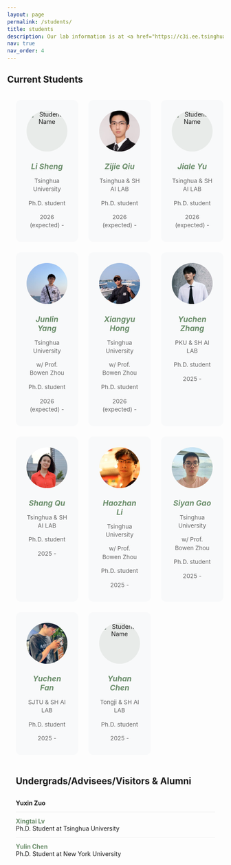 ```yaml
---
layout: page
permalink: /students/
title: students
description: Our lab information is at <a href="https://c3i.ee.tsinghua.edu.cn/en/">TsinghuaC3I</a>. 
nav: true
nav_order: 4
---
```


<style>
/* Custom container for students page only */
.students-page-container {
  max-width: 1200px;
  margin: 0 auto;
  padding: 0 20px;
}

/* Override the default container width for this page */
@media (min-width: 768px) {
  .post {
    max-width: 100% !important;
  }
  
  .container {
    max-width: 1200px !important;
  }
}
.students-grid {
  display: grid;
  grid-template-columns: repeat(4, 1fr);
  gap: 1.5rem;
  margin-bottom: 2rem;
  margin-left: auto;
  margin-right: auto;
}

@media (max-width: 1024px) {
  .students-grid {
    grid-template-columns: repeat(3, 1fr);
  }
}

@media (max-width: 768px) {
  .students-grid {
    grid-template-columns: repeat(2, 1fr);
  }
}

@media (max-width: 480px) {
  .students-grid {
    grid-template-columns: 1fr;
  }
}

.student-card {
  background: #f8f9fa;
  border-radius: 12px;
  padding: 1.5rem;
  text-align: center;
  transition: all 0.3s ease;
  border: 1px solid transparent;
}

.student-card:hover {
  background: #fff;
  box-shadow: 0 4px 12px rgba(107, 142, 107, 0.1);
  border-color: rgba(107, 142, 107, 0.2);
  transform: translateY(-2px);
}

.student-avatar {
  width: 95px;
  height: 95px;
  border-radius: 50%;
  object-fit: cover;
  margin: 0 auto 1rem;
  display: block;
  background-color: #e8ebe9;
  position: relative;
}

.default-avatar {
  display: flex;
  align-items: center;
  justify-content: center;
  background: linear-gradient(135deg, #e8ebe9 0%, #dde0dd 100%);
  color: #6b8e6b;
  font-size: 36px;
  font-weight: 300;
}

.student-details h5 {
  margin-bottom: 0.5rem;
  color: #333;
  font-size: 1.1rem;
}

.student-details p {
  margin-bottom: 0.25rem;
  color: #666;
  font-size: 0.85rem;
  line-height: 1.4;
}

.student-details a {
  color: #6b8e6b;
  text-decoration: none;
}

.student-details a:hover {
  color: #5a7a5a;
  text-decoration: underline;
}

.alumni-list {
  list-style: none;
  padding-left: 0;
}

.alumni-list li {
  padding: 0.75rem 0;
  border-bottom: 1px solid #eee;
}

.alumni-list li:last-child {
  border-bottom: none;
}

.alumni-list a {
  color: #6b8e6b;
  text-decoration: none;
}

.alumni-list a:hover {
  color: #5a7a5a;
  text-decoration: underline;
}

.section-divider {
  margin: 3rem 0 2rem 0;
}
</style>

## Current Students

<div class="students-page-container">

<br>

<div class="students-grid">


  <div class="student-card">
    <img src="/assets/img/student1.jpg" alt="Student Name" class="student-avatar" onerror="this.outerHTML='<div class=\'student-avatar default-avatar\'>LS</div>'">
    <div class="student-details">
      <h5><a href="" target="_blank"> Li Sheng</a></h5>
      <p> Tsinghua University</p>
      <p>Ph.D. student</p> 
      <p>2026 (expected) - </p>
    </div>
  </div>

  <div class="student-card">
    <img src="/assets/img/zijie.jpeg" alt="Student Name" class="student-avatar" onerror="this.outerHTML='<div class=\'student-avatar default-avatar\'>ZQ</div>'">
    <div class="student-details">
      <h5><a href="https://scholar.google.com/citations?user=T8_JIfkAAAAJ&hl=en" target="_blank"> Zijie Qiu</a></h5>
      <p> Tsinghua 
      & SH AI LAB</p>
      <p>Ph.D. student</p> 
      <p>2026 (expected) - </p>
    </div>
  </div>

  <div class="student-card">
    <img src="/assets/img/student1.jpg" alt="Student Name" class="student-avatar" onerror="this.outerHTML='<div class=\'student-avatar default-avatar\'>JY</div>'">
    <div class="student-details">
      <h5><a href="" target="_blank"> Jiale Yu</a></h5>
      <p> Tsinghua 
      & SH AI LAB</p>
      <p>Ph.D. student</p> 
      <p>2026 (expected) - </p>
    </div>
  </div>

  
  <div class="student-card">
    <img src="/assets/img/junlin.png" alt="Student Name" class="student-avatar" onerror="this.outerHTML='<div class=\'student-avatar default-avatar\'>JY</div>'">
    <div class="student-details">
      <h5><a href="https://yangjl2003.github.io/" target="_blank">Junlin Yang</a></h5>
      <p> Tsinghua University</p>
      <p>w/ Prof. Bowen Zhou</p> 
      <p>Ph.D. student</p> 
      <p>2026 (expected) - </p>
    </div>
  </div>

  <div class="student-card">
    <img src="/assets/img/hongxiangyu.png" alt="Student Name" class="student-avatar" onerror="this.outerHTML='<div class=\'student-avatar default-avatar\'>XH</div>'">
    <div class="student-details">
      <h5><a href="https://lilhongxy.github.io/" target="_blank">Xiangyu Hong</a></h5>
      <p> Tsinghua University</p>
      <p>w/ Prof. Bowen Zhou</p> 
      <p>Ph.D. student</p> 
      <p>2026 (expected) - </p>
    </div>
  </div>


  <div class="student-card">
    <img src="/assets/img/zhangyuchen.jpeg" alt="Student Name" class="student-avatar" onerror="this.outerHTML='<div class=\'student-avatar default-avatar\'>YZ</div>'">
    <div class="student-details">
      <h5><a href="https://yuczhang.com/" target="_blank">Yuchen Zhang</a></h5>
      <p> PKU & SH AI LAB</p>
      <p>Ph.D. student</p> 
      <p>2025 - </p>
    </div>
  </div>

  <div class="student-card">
    <img src="/assets/img/qushang.jpg" alt="Student Name" class="student-avatar" onerror="this.outerHTML='<div class=\'student-avatar default-avatar\'>SQ</div>'">
    <div class="student-details">
      <h5><a href="https://lindsay-13.github.io/" target="_blank">Shang Qu</a></h5>
      <p> Tsinghua & SH AI LAB</p>
      <p>Ph.D. student</p> 
      <p>2025 - </p>
    </div>
  </div>

  <div class="student-card">
    <img src="/assets/img/lihaozhan.jpg" alt="Student Name" class="student-avatar" onerror="this.outerHTML='<div class=\'student-avatar default-avatar\'>HL</div>'">
    <div class="student-details">
      <h5><a href="https://c3i.ee.tsinghua.edu.cn/en/author/haozhan-li/" target="_blank">Haozhan Li</a></h5>
      <p> Tsinghua University</p>
      <p>w/ Prof. Bowen Zhou</p> 
      <p>Ph.D. student</p> 
      <p>2025 - </p>
    </div>
  </div>

  <div class="student-card">
    <img src="/assets/img/gaosiyan.jpg" alt="Student Name" class="student-avatar" onerror="this.outerHTML='<div class=\'student-avatar default-avatar\'>SG</div>'">
    <div class="student-details">
      <h5><a href="" target="_blank">Siyan Gao</a></h5>
      <p> Tsinghua University</p>
      <p>w/ Prof. Bowen Zhou</p> 
      <p>Ph.D. student</p> 
      <p>2025 - </p>
    </div>
  </div>

  <div class="student-card">
    <img src="/assets/img/fanyuchen.jpg" alt="Student Name" class="student-avatar" onerror="this.outerHTML='<div class=\'student-avatar default-avatar\'>SG</div>'">
    <div class="student-details">
      <h5><a href="https://yuchenfan48.github.io/" target="_blank">Yuchen Fan</a></h5>
      <p>SJTU & SH AI LAB</p>
      <p>Ph.D. student</p> 
      <p>2025 - </p>
    </div>
  </div>


  <div class="student-card">
    <img src="/assets/img/chenyuhan.jpg" alt="Student Name" class="student-avatar" onerror="this.outerHTML='<div class=\'student-avatar default-avatar\'>YC</div>'">
    <div class="student-details">
      <h5><a href="" target="_blank">Yuhan Chen</a></h5>
      <p>Tongji & SH AI LAB</p>
      <p>Ph.D. student</p> 
      <p>2025 - </p>
    </div>
  </div>





</div>

<div class="section-divider"></div>

<h2> Undergrads/Advisees/Visitors & Alumni</h2>

<ul class="alumni-list">
  <li>
    <strong>Yuxin Zuo</strong> 
  </li>

  <li>
     <strong><a href="https://scholar.google.com/citations?user=Q3a25IEAAAAJ&hl=en" target="_blank">Xingtai Lv</a></strong> <br>
    Ph.D. Student at Tsinghua University
  </li>
  <li>
    <strong><a href="https://cds.nyu.edu/team/yulin-chen/" target="_blank">Yulin Chen</a></strong> <br>
    Ph.D. Student at New York University
  </li>



</ul>

</div>